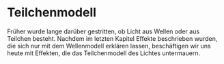 # Teilchenmodell

Früher wurde lange darüber gestritten, ob Licht aus Wellen oder aus Teilchen besteht.
Nachdem im letzten Kapitel Effekte beschrieben wurden, die sich nur mit dem Wellenmodell erklären lassen, beschäftigen wir uns heute mit Effekten, die das Teilchenmodell des Lichtes untermauern. 